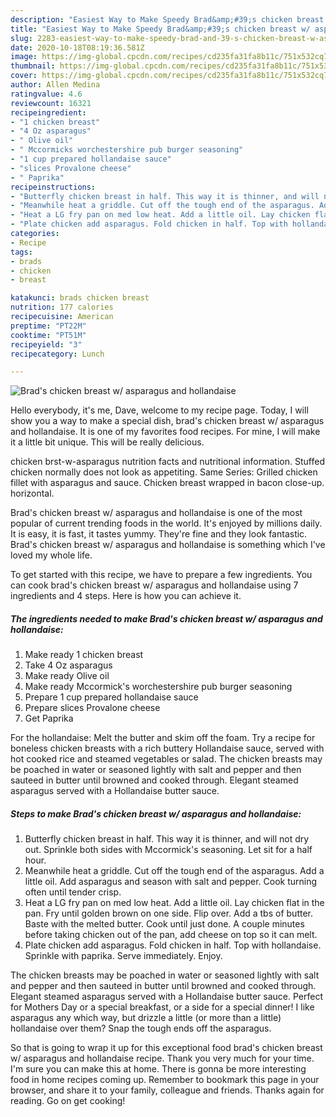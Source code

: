 ```yaml
---
description: "Easiest Way to Make Speedy Brad&amp;#39;s chicken breast w/ asparagus and hollandaise"
title: "Easiest Way to Make Speedy Brad&amp;#39;s chicken breast w/ asparagus and hollandaise"
slug: 2283-easiest-way-to-make-speedy-brad-and-39-s-chicken-breast-w-asparagus-and-hollandaise
date: 2020-10-18T08:19:36.581Z
image: https://img-global.cpcdn.com/recipes/cd235fa31fa8b11c/751x532cq70/brads-chicken-breast-w-asparagus-and-hollandaise-recipe-main-photo.jpg
thumbnail: https://img-global.cpcdn.com/recipes/cd235fa31fa8b11c/751x532cq70/brads-chicken-breast-w-asparagus-and-hollandaise-recipe-main-photo.jpg
cover: https://img-global.cpcdn.com/recipes/cd235fa31fa8b11c/751x532cq70/brads-chicken-breast-w-asparagus-and-hollandaise-recipe-main-photo.jpg
author: Allen Medina
ratingvalue: 4.6
reviewcount: 16321
recipeingredient:
- "1 chicken breast"
- "4 Oz asparagus"
- " Olive oil"
- " Mccormicks worchestershire pub burger seasoning"
- "1 cup prepared hollandaise sauce"
- "slices Provalone cheese"
- " Paprika"
recipeinstructions:
- "Butterfly chicken breast in half. This way it is thinner, and will not dry out. Sprinkle both sides with Mccormick&#39;s seasoning. Let sit for a half hour."
- "Meanwhile heat a griddle. Cut off the tough end of the asparagus. Add a little oil. Add asparagus and season with salt and pepper. Cook turning often until tender crisp."
- "Heat a LG fry pan on med low heat. Add a little oil. Lay chicken flat in the pan. Fry until golden brown on one side. Flip over. Add a tbs of butter. Baste with the melted butter. Cook until just done. A couple minutes before taking chicken out of the pan, add cheese on top so it can melt."
- "Plate chicken add asparagus. Fold chicken in half. Top with hollandaise. Sprinkle with paprika. Serve immediately. Enjoy."
categories:
- Recipe
tags:
- brads
- chicken
- breast

katakunci: brads chicken breast 
nutrition: 177 calories
recipecuisine: American
preptime: "PT22M"
cooktime: "PT51M"
recipeyield: "3"
recipecategory: Lunch

---
```



![Brad&#39;s chicken breast w/ asparagus and hollandaise](https://img-global.cpcdn.com/recipes/cd235fa31fa8b11c/751x532cq70/brads-chicken-breast-w-asparagus-and-hollandaise-recipe-main-photo.jpg)

Hello everybody, it's me, Dave, welcome to my recipe page. Today, I will show you a way to make a special dish, brad&#39;s chicken breast w/ asparagus and hollandaise. It is one of my favorites food recipes. For mine, I will make it a little bit unique. This will be really delicious.

chicken brst-w-asparagus nutrition facts and nutritional information. Stuffed chicken normally does not look as appetiting. Same Series: Grilled chicken fillet with asparagus and sauce. Chicken breast wrapped in bacon close-up. horizontal.

Brad&#39;s chicken breast w/ asparagus and hollandaise is one of the most popular of current trending foods in the world. It's enjoyed by millions daily. It is easy, it is fast, it tastes yummy. They're fine and they look fantastic. Brad&#39;s chicken breast w/ asparagus and hollandaise is something which I've loved my whole life.


To get started with this recipe, we have to prepare a few ingredients. You can cook brad&#39;s chicken breast w/ asparagus and hollandaise using 7 ingredients and 4 steps. Here is how you can achieve it.

<!--inarticleads1-->

##### The ingredients needed to make Brad&#39;s chicken breast w/ asparagus and hollandaise:

1. Make ready 1 chicken breast
1. Take 4 Oz asparagus
1. Make ready  Olive oil
1. Make ready  Mccormick&#39;s worchestershire pub burger seasoning
1. Prepare 1 cup prepared hollandaise sauce
1. Prepare slices Provalone cheese
1. Get  Paprika


For the hollandaise: Melt the butter and skim off the foam. Try a recipe for boneless chicken breasts with a rich buttery Hollandaise sauce, served with hot cooked rice and steamed vegetables or salad. The chicken breasts may be poached in water or seasoned lightly with salt and pepper and then sauteed in butter until browned and cooked through. Elegant steamed asparagus served with a Hollandaise butter sauce. 

<!--inarticleads2-->

##### Steps to make Brad&#39;s chicken breast w/ asparagus and hollandaise:

1. Butterfly chicken breast in half. This way it is thinner, and will not dry out. Sprinkle both sides with Mccormick&#39;s seasoning. Let sit for a half hour.
1. Meanwhile heat a griddle. Cut off the tough end of the asparagus. Add a little oil. Add asparagus and season with salt and pepper. Cook turning often until tender crisp.
1. Heat a LG fry pan on med low heat. Add a little oil. Lay chicken flat in the pan. Fry until golden brown on one side. Flip over. Add a tbs of butter. Baste with the melted butter. Cook until just done. A couple minutes before taking chicken out of the pan, add cheese on top so it can melt.
1. Plate chicken add asparagus. Fold chicken in half. Top with hollandaise. Sprinkle with paprika. Serve immediately. Enjoy.


The chicken breasts may be poached in water or seasoned lightly with salt and pepper and then sauteed in butter until browned and cooked through. Elegant steamed asparagus served with a Hollandaise butter sauce. Perfect for Mothers Day or a special breakfast, or a side for a special dinner! I like asparagus any which way, but drizzle a little (or more than a little) hollandaise over them? Snap the tough ends off the asparagus. 

So that is going to wrap it up for this exceptional food brad&#39;s chicken breast w/ asparagus and hollandaise recipe. Thank you very much for your time. I'm sure you can make this at home. There is gonna be more interesting food in home recipes coming up. Remember to bookmark this page in your browser, and share it to your family, colleague and friends. Thanks again for reading. Go on get cooking!
